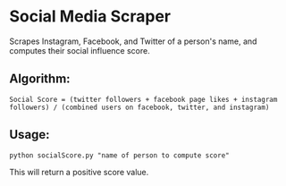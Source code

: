 # Social Media Scraper
Scrapes Instagram, Facebook, and Twitter of a person's name, and computes their social influence score.

## Algorithm: 
```
Social Score = (twitter followers + facebook page likes + instagram followers) / (combined users on facebook, twitter, and instagram)
```

## Usage:
```
python socialScore.py "name of person to compute score"
```
This will return a positive score value.
